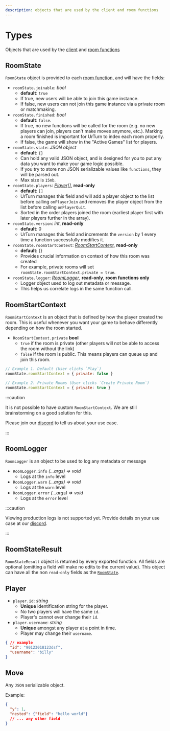 ```yaml
---
description: objects that are used by the client and room functions
---
```


# Types

Objects that are used by the [client](/docs/API/client) and [room functions](/docs/API/room-functions)

## RoomState

`RoomState` object is provided to each [room function](/docs/API/room-functions), and will have the fields:

- `roomState.joinable`: *bool*
  - **default**: `true`
  - If true, new users will be able to join this game instance.
  - If false, new users can not join this game instance via a private room or matchmaking.
- `roomState.finished`: *bool*
  - **default**: `false`.
  - If true, no new functions will be called for the room (e.g. no new players can join, players can't make moves anymore, etc.). Marking a room finished is important for UrTurn to index each room properly.
  - If false, the game will show in the "Active Games" list for players.
- `roomState.state`: *JSON object*
  - **default**: `{}`
  - Can hold any valid JSON object, and is designed for you to put any data you want to make your game logic possible.
  - If you try to store non JSON serializable values like `functions`, they will be parsed out.
  - Max size is `15mb`.
- `roomState.players`: [*Player[]*](#player), **read-only**
  - **default**: `[]`
  - UrTurn manages this field and will add a player object to the list before calling `onPlayerJoin` and removes the player object from the list before calling `onPlayerQuit`.
  - Sorted in the order players joined the room (earliest player first with later players further in the array).
- `roomState.version`: *int*, **read-only**
  - **default**: 0
  - UrTurn manages this field and increments the `version` by 1 every time a function successfully modifies it.
- `roomState.roomStartContext`: [*RoomStartContext*](#roomstartcontext), **read-only**
  - **default**: {}
  - Provides crucial information on context of how this room was created
  - For example, private rooms will set `roomState.roomStartContext.private = true`.
- `roomState.logger`: [*RoomLogger*](#roomlogger), **read-only**, **room functions only**
  - Logger object used to log out metadata or message.
  - This helps us correlate logs in the same function call.

## RoomStartContext

`RoomStartContext` is an object that is defined by how the player created the room. This is useful whenever you want your game to behave differently depending on how the room started.

- `RoomStartContext.private` **bool**
  - `true` if the room is private (other players will not be able to access the room without the link)
  - `false` if the room is public. This means players can queue up and join this room.

```js
// Example 1. Default (User clicks `Play`)
roomState.roomStartContext = { private: false }

// Example 2. Private Rooms (User clicks `Create Private Room`)
roomState.roomStartContext = { private: true }
```

:::caution

It is not possible to have custom `RoomStartContext`. We are still brainstorming on a good solution for this.

Please join our [discord](https://discord.gg/myWacjdb5S) to tell us about your use case.

:::

## RoomLogger

`RoomLogger` is an object to be used to log any metadata or message

- `RoomLogger.info` *(...args) => void*
  - Logs at the `info` level
- `RoomLogger.warn` *(...args) => void*
  - Logs at the `warn` level
- `RoomLogger.error` *(...args) => void*
  - Logs at the `error` level

:::caution

Viewing production logs is not supported yet. Provide details on your use case at our [discord](https://discord.gg/myWacjdb5S).

:::

## RoomStateResult

`RoomStateResult` object is returned by every exported function. All fields are optional (omitting a field will make no edits to the current value). This object can have all the non `read-only` fields as the [`RoomState`](#roomstate).

## Player

- `player.id`: *string*
  - **Unique** identification string for the player.
  - No two players will have the same `id`.
  - Player's cannot ever change their `id`.
- `player.username`: *string*
  - **Unique** amongst any player at a point in time.
  - Player may change their `username`.

```json
{ // example
  "id": "90123018123dsf",
  "username": "billy"
}
```

## Move

Any `JSON` serializable object.

Example:

```json
{
  "y": 1,
  "nested": {"field": "hello world"}
  // ... any other field
}
```
